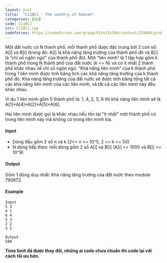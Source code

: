 ```yaml
---
layout: post
title:  "C11BC1 - The country of heaven"
categories: [dp]
code: C11BC1
src: C11BC1.cpp
codeforces: https://codeforces.com/group/FLVn1Sc504/contest/274804/problem/M
---
```



Một đất nước có N thành phố, mỗi thành phố được đặc trưng bởi 2 con số: A\[i\] và B\[i\] (trong đó: A\[i\] là khả năng tăng trưởng của thành phố đó và B\[i\] là “chỉ số ngôn ngữ” của thành phố đó). Một “liên minh” là 1 tập hợp gồm k thành phố trong N thành phố của đất nước (k <= N) và có ít nhất 2 thành phố khác nhau về chỉ số ngôn ngữ. “Khả năng liên minh” của k thành phố trong 1 liên minh được tính bằng tích các khả năng tăng trưởng của k thành phố đó. Khả năng tăng trưởng của đất nước sẽ được tính bằng tổng tất cả các khả năng liên minh của các liên minh, và tất cả các liên minh này đều khác nhau.

Ví dụ 1 liên minh gồm 5 thành phố là: 1, 4, 2, 5, 6 thì khả năng liên minh sẽ là A\[1\]\*A\[4\]\*A\[2\]\*A\[5\]\*A\[6\].

Hai liên minh được gọi là khác nhau nếu tồn tại "ít nhất" một thành phố có trong liên mình này mà không có trong liên minh kia.

#### Input

+ Dòng đầu gồm 2 số n và k (2<= n <= 10^5, 2 <= k <= 50)
+ N dòng tiếp theo: mỗi dòng gồm 2 số A\[i\] và B\[i\] (A\[i\] <= 1000 và B\[i\] <= 10^9)

#### Output

Gồm 1 dòng duy nhất: Khả năng tăng trưởng của đất nước theo module 790972.

#### Example

```
Input 
5 3 
4 1 
6 4 
5 3 
2 2 
3 5

Output 
580
```

**Time limit đã được thay đổi, những ai code chưa chuẩn thì code lại với cách** **tối ưu hơn.**

<!--more-->

